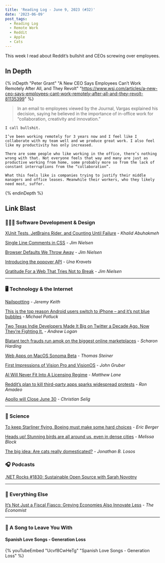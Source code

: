 ```yaml
---
title: 'Reading Log - June 9, 2023 (#32)'
date: '2023-06-09'
post_tags:
  - Reading Log
  - Remote Work
  - Reddit
  - Apple
  - Cats
---
```


This week I read about Reddit’s bullshit and CEOs screwing over employees.
<!-- excerpt -->

## In Depth

{% inDepth "Peter Grant" "A New CEO Says Employees Can’t Work Remotely After All, and They Revolt" "https://www.wsj.com/articles/a-new-ceo-says-employees-cant-work-remotely-after-all-and-they-revolt-81135399" %}
    <blockquote><p>In an email to employees viewed by the Journal, Vargas explained his decision, saying he believed in the importance of in-office work for “collaboration, creativity and innovation.”</p></blockquote>

    I call bullshit.

    I’ve been working remotely for 3 years now and I feel like I collaborate with my team well and we produce great work. I also feel like my productivity has only increased.

    There are some people who like working in the office, there’s nothing wrong with that. Not everyone feels that way and many are just as productive working from home, some probably more so from the lack of constant interruptions from the “collaboration”.

    What this feels like is companies trying to justify their middle managers and office leases. Meanwhile their workers, who they likely need most, suffer.
{% endinDepth %}

## Link Blast

### 👨🏼‍💻 Software Development & Design

[XUnit Tests, JetBrains Rider, and Counting Until Failure](https://khalidabuhakmeh.com/xunit-tests-jetbrains-rider-and-counting-until-failure) - _Khalid Abuhakmeh_

[Single Line Comments in CSS](https://blog.jim-nielsen.com/2023/single-line-comments-in-css/) - _Jim Nielsen_

[Browser Defaults We Throw Away](https://blog.jim-nielsen.com/2023/throwaway-browser-defaults/) - _Jim Nielsen_

[Introducing the popover API](https://developer.chrome.com/blog/introducing-popover-api/) - _Una Kravets_

[Gratitude For a Web That Tries Not to Break](https://blog.jim-nielsen.com/2023/gratitude-for-dont-break-the-web/) - _Jim Nielsen_

----

### 🖥 Technology & the Internet

[Nailspotting](https://adactio.com/journal/20181) - _Jeremy Keith_

[This is the top reason Android users switch to iPhone – and it’s not blue bubbles](https://9to5mac.com/2023/05/31/top-reason-android-users-switch-to-iphone/) - _Michael Potluck_

[Two Texas Indie Developers Made It Big on Twitter a Decade Ago. Now They’re Fighting It.](https://www.texasmonthly.com/news-politics/texas-tweetbot-developers-fighting-twitter/) - _Andrew Logan_

[Blatant tech frauds run amok on the biggest online marketplaces](https://arstechnica.com/gadgets/2023/06/blatant-tech-frauds-run-amok-on-the-biggest-online-marketplaces/) - _Scharon Harding_

[Web Apps on MacOS Sonoma Beta](https://blog.tomayac.com/2023/06/07/web-apps-on-macos-sonoma-14-beta/) - _Thomas Steiner_

[First Impressions of Vision Pro and VisionOS](https://daringfireball.net/2023/06/first_impressions_of_vision_pro_and_visionos) - _John Gruber_

[AI Will Never Fit Into A Licensing Regime](https://www.techdirt.com/2023/06/02/ai-will-never-fit-into-a-licensing-regime/) - _Matthew Lane_

[Reddit’s plan to kill third-party apps sparks widespread protests](https://arstechnica.com/gadgets/2023/06/reddits-plan-to-kill-third-party-apps-sparks-widespread-protests/) - _Ron Amadeo_

[Apollo will Close June 30](https://old.reddit.com/r/apolloapp/comments/144f6xm/apollo_will_close_down_on_june_30th_reddits/) - _Christian Selig_

----

### 🔬 Science

[To keep Starliner flying, Boeing must make some hard choices](https://arstechnica.com/space/2023/06/to-keep-starliner-flying-boeing-must-make-some-hard-choices/) - _Eric Berger_

[Heads up! Stunning birds are all around us, even in dense cities](https://www.npr.org/2023/05/30/1178489879/birding-bird-watching-urban-city-migratory) - _Melissa Block_

[The big idea: Are cats really domesticated?](https://www.theguardian.com/books/2023/jun/05/the-big-idea-are-cats-really-domesticated) - _Jonathan B. Losos_

### 🎧 Podcasts

[.NET Rocks #1830: Sustainable Open Source with Sarah Novotny](https://www.dotnetrocks.com/details/1830)

----

### 🎒 Everything Else

[It’s Not Just a Fiscal Fiasco: Greying Economies Also Innovate Less](https://www.economist.com/briefing/2023/05/30/its-not-just-a-fiscal-fiasco-greying-economies-also-innovate-less) - _The Economist_

----

### 🎵 A Song to Leave You With

#### Spanish Love Songs - Generation Loss

{% youTubeEmbed "Ucvf8CwHeTg" "Spanish Love Songs - Generation Loss" %}